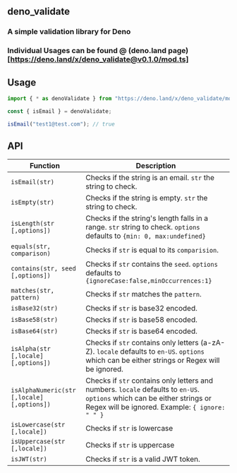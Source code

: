 ## deno_validate

### A simple validation library for Deno

### Individual Usages can be found @ (deno.land page)[https://deno.land/x/deno_validate@v0.1.0/mod.ts]

## Usage

```ts
import { * as denoValidate } from "https://deno.land/x/deno_validate/mod.ts";

const { isEmail } = denoValidate;

isEmail("test1@test.com"); // true
```

## API

| Function                                   | Description                                                                                                                                                                 |
| ------------------------------------------ | --------------------------------------------------------------------------------------------------------------------------------------------------------------------------- |
| `isEmail(str)`                             | Checks if the string is an email. `str` the string to check.                                                                                                                |
| `isEmpty(str)`                             | Checks if the string is empty. `str` the string to check.                                                                                                                   |
| `isLength(str [,options])`                 | Checks if the string's length falls in a range. `str` string to check. `options` defaults to `{min: 0, max:undefined}`                                                      |
| `equals(str, comparison)`                  | Checks if `str` is equal to its `comparision`.                                                                                                                              |
| `contains(str, seed [,options])`           | Checks if `str` contains the `seed`. `options` defaults to `{ignoreCase:false,minOccurrences:1}`                                                                            |
| `matches(str, pattern)`                    | Checks if `str` matches the `pattern`.                                                                                                                                      |
| `isBase32(str)`                            | Checks if `str` is base32 encoded.                                                                                                                                          |
| `isBase58(str)`                            | Checks if `str` is base58 encoded.                                                                                                                                          |
| `isBase64(str)`                            | Checks if `str` is base64 encoded.                                                                                                                                          |
| `isAlpha(str [,locale] [,options])`        | Checks if `str` contains only letters (a-zA-Z). `locale` defaults to `en-US`. `options` which can be either strings or Regex will be ignored.                               |
| `isAlphaNumeric(str [,locale] [,options])` | Checks if `str` contains only letters and numbers. `locale` defaults to `en-US`. `options` which can be either strings or Regex will be ignored. Example: `{ ignore: " " }` |
| `isLowercase(str [,locale])`               | Checks if `str` is lowercase                                                                                                                                                |
| `isUppercase(str [,locale])`               | Checks if `str` is uppercase                                                                                                                                                |
| `isJWT(str)`                               | Checks if `str` is a valid JWT token.                                                                                                                                       |
